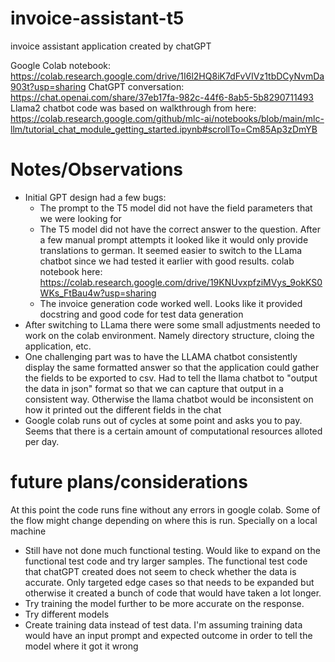 # invoice-assistant-t5
invoice assistant application created by chatGPT

Google Colab notebook: https://colab.research.google.com/drive/1I6l2HQ8iK7dFvVIVz1tbDCyNvmDa903t?usp=sharing
ChatGPT conversation: https://chat.openai.com/share/37eb17fa-982c-44f6-8ab5-5b8290711493
Llama2 chatbot code was based on walkthrough from here: https://colab.research.google.com/github/mlc-ai/notebooks/blob/main/mlc-llm/tutorial_chat_module_getting_started.ipynb#scrollTo=Cm85Ap3zDmYB

# Notes/Observations
- Initial GPT design had a few bugs:
  - The prompt to the T5 model did not have the field parameters that we were looking for
  - The T5 model did not have the correct answer to the question.  After a few manual prompt attempts it looked like it would only provide translations to german.  It seemed easier to switch to the LLama chatbot since we had tested it earlier with good results.  colab notebook here: https://colab.research.google.com/drive/19KNUvxpfziMVys_9okKS0WKs_FtBau4w?usp=sharing
  - The invoice generation code worked well.  Looks like it provided docstring and good code for test data generation
- After switching to LLama there were some small adjustments needed to work on the colab environment.  Namely directory structure, cloing the application, etc.
- One challenging part was to have the LLAMA chatbot consistently display the same formatted answer so that the application could gather the fields to be exported to csv.  Had to tell the llama chatbot to "output the data in json" format so that we can capture that output in a consistent way.  Otherwise the llama chatbot would be inconsistent on how it printed out the different fields in the chat
- Google colab runs out of cycles at some point and asks you to pay.  Seems that there is a certain amount of computational resources alloted per day.

# future plans/considerations
At this point the code runs fine without any errors in google colab.  Some of the flow might change depending on where this is run.  Specially on a local machine
- Still have not done much functional testing.  Would like to expand on the functional test code and try larger samples.  The functional test code that chatGPT created does not seem to check whether the data is accurate.  Only targeted edge cases so that needs to be expanded but otherwise it created a bunch of code that would have taken a lot longer.
- Try training the model further to be more accurate on the response.
- Try different models
- Create training data instead of test data.  I'm assuming training data would have an input prompt and expected outcome in order to tell the model where it got it wrong
